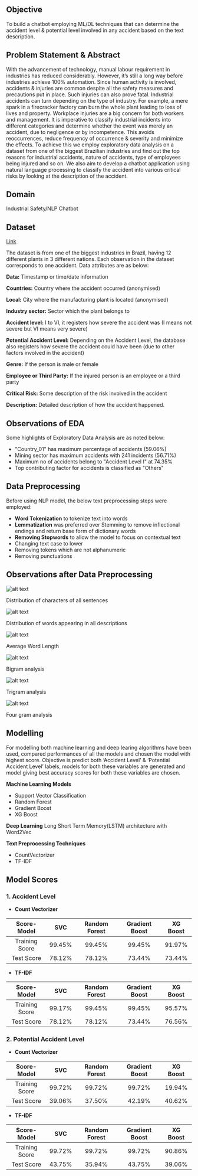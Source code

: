 ## Objective

To build a chatbot employing ML/DL techniques that can determine the accident level &
potential level involved in any accident based on the text description.


## Problem Statement & Abstract

With the advancement of technology, manual labour requirement in industries has reduced
considerably. However, it’s still a long way before industries achieve 100% automation.
Since human activity is involved, accidents & injuries are common despite all the safety
measures and precautions put in place. Such injuries can also prove fatal. Industrial
accidents can turn depending on the type of industry. For example, a mere spark in a
firecracker factory can burn the whole plant leading to loss of lives and property.
Workplace injuries are a big concern for both workers and management. It is imperative to
classify industrial incidents into different categories and determine whether the event was
merely an accident, due to negligence or by incompetence. This avoids reoccurrences,
reduce frequency of occurrence & severity and minimize the effects.
To achieve this we employ exploratory data analysis on a dataset from one of the biggest
Brazilian industries and find out the top reasons for industrial accidents, nature of accidents,
type of employees being injured and so on. We also aim to develop a chatbot application
using natural language processing to classify the accident into various critical risks by looking
at the description of the accident.


## Domain

Industrial Safety/NLP Chatbot


## Dataset 
[Link](https://github.com/MarurSrikanta/Chatbot-NLP/blob/main/data.csv)


The dataset is from one of the biggest industries in Brazil, having 12 different plants in 3
different nations. Each observation in the dataset corresponds to one accident. Data attributes are as below:


**Data:** Timestamp or time/date information

**Countries:** Country where the accident occurred (anonymised)

**Local:** City where the manufacturing plant is located (anonymised)

**Industry sector:** Sector which the plant belongs to

**Accident level:** I to VI, it registers how severe the accident was (I means not severe but VI
means very severe)

**Potential Accident Level:** Depending on the Accident Level, the database also registers how
severe the accident could have been (due to other factors involved in the accident)

**Genre:** If the person is male or female

**Employee or Third Party:** If the injured person is an employee or a third party

**Critical Risk:** Some description of the risk involved in the accident

**Description:** Detailed description of how the accident happened.


## Observations of EDA

Some highlights of Exploratory Data Analysis are as noted below:
- "Country_01" has maximum percentage of accidents (59.06%)
- Mining sector has maximum accidents with 241 incidents (56.71%)
- Maximum no of accidents belong to "Accident Level I" at 74.35%
- Top contributing factor for accidents is classified as "Others" 

## Data Preprocessing

Before using NLP model, the below text preprocessing steps were employed:
- **Word Tokenization** to tokenize text into words
- **Lemmatization** was preferred over Stemming to remove inflectional endings and return base form of dictionary words
- **Removing Stopwords** to allow the model to focus on contextual text
- Changing text case to lower
- Removing tokens which are not alphanumeric
- Removing punctuations


## Observations after Data Preprocessing


![alt text](https://github.com/MarurSrikanta/Chatbot-NLP/blob/main/Images/distribution_characters_sentences.png)

Distribution of characters of all sentences

![alt text](https://github.com/MarurSrikanta/Chatbot-NLP/blob/main/Images/words_in_description.png)

Distribution of words appearing in all descriptions

![alt text](https://github.com/MarurSrikanta/Chatbot-NLP/blob/main/Images/average_word_length.png)

Average Word Length

![alt text](https://github.com/MarurSrikanta/Chatbot-NLP/blob/main/Images/bigram_analysis.png)

Bigram analysis

![alt text](https://github.com/MarurSrikanta/Chatbot-NLP/blob/main/Images/trigram_analysis.png)

Trigram analysis

![alt text](https://github.com/MarurSrikanta/Chatbot-NLP/blob/main/Images/4gram_analysis.png)

Four gram analysis


## Modelling

For modelling both machine learning and deep learing algorithms have been used, compared performances of all the models and chosen the model with highest score. Objective is predict both ‘Accident Level’ & ‘Potential Accident Level’ labels, models for both these variables are generated and model giving best accuracy scores for both these variables are chosen.

**Machine Learning Models**
- Support Vector Classification
- Random Forest
- Gradient Boost
- XG Boost


**Deep Learning** 
Long Short Term Memory(LSTM) architecture with Word2Vec

**Text Preprocessing Techniques**  
- CountVectorizer
- TF-IDF


## Model Scores

### 1. Accident Level
  - **Count Vectorizer**

| Score-Model | SVC | Random Forest | Gradient Boost | XG Boost |
 | :---: | :---: | :---: | :---: | :---: |
 | Training Score | 99.45% | 99.45% | 99.45% | 91.97% |
 | Test Score | 78.12% | 78.12% | 73.44% | 73.44% |
 
 
  - **TF-IDF**
 
 | Score-Model | SVC | Random Forest | Gradient Boost | XG Boost |
 | :---: | :---: | :---: | :---: | :---: |
 | Training Score | 99.17% | 99.45% | 99.45% | 95.57% |
 | Test Score | 78.12% | 78.12% | 73.44% | 76.56% |
 
 
 
### 2. Potential Accident Level
  - **Count Vectorizer**
  
 | Score-Model | SVC | Random Forest | Gradient Boost | XG Boost |
 | :---: | :---: | :---: | :---: | :---: |
 | Training Score | 99.72% | 99.72% | 99.72% | 19.94% |
 | Test Score | 39.06% | 37.50% | 42.19% | 40.62% |


  - **TF-IDF**

 | Score-Model | SVC | Random Forest | Gradient Boost | XG Boost |
 | :---: | :---: | :---: | :---: | :---: |
 | Training Score | 99.72% | 99.72% | 99.72% | 90.86% |
 | Test Score | 43.75% | 35.94% | 43.75% | 39.06% |







                                          



